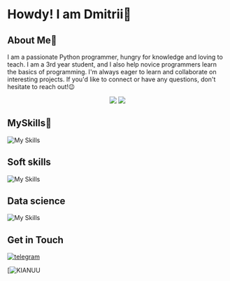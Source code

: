 
# Howdy! I am Dmitrii🤘

## About Me🔭

I am a passionate Python programmer, hungry for knowledge and loving to teach. I am a 3rd year student, and I also help novice programmers learn the basics of programming.
I'm always eager to learn and collaborate on interesting projects. If you'd like to connect or have any questions, don't hesitate to reach out!😉

<div style="text-align: center;">
  <img src="https://leetcard.jacoblin.cool/Lee_Dmitrii?theme=dark&font=JetBrains%20Mono"/>
  <img src="https://streak-stats.demolab.com?user=Hard-Pacific&theme=youtube-dark&border_radius=1&date_format=j%20M%5B%20Y%5D&card_height=200&card_width=500&type=png"/>
</div>

## MySkills🥞
![My Skills](https://go-skill-icons.vercel.app/api/icons?i=py,github,mongodb,visualstudio,vscode,yaml,markdown)
## Soft skills
![My Skills](https://go-skill-icons.vercel.app/api/icons?i=canva,notion,obsidian,onenote)

## Data science
![My Skills](https://go-skill-icons.vercel.app/api/icons?i=py,matplotlib,seaborn,numpy,mongodb,sklearn)

## Get in Touch
[![telegram](https://img.shields.io/badge/telegram-%2326A5E4.svg?&style=for-the-badge&logo=telegram&logoColor=white)](https://t.me/HardPacific)

[![KIANUU](https://goo.su/P8IJrv)
